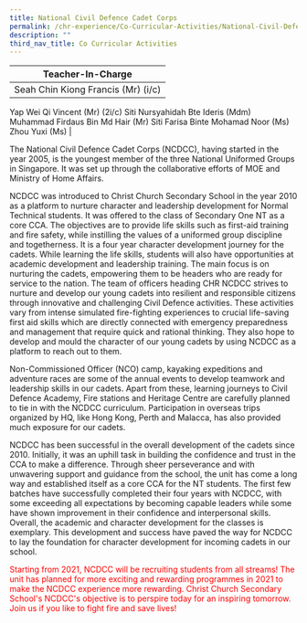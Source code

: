 ```yaml
---
title: National Civil Defence Cadet Corps
permalink: /chr-experience/Co-Curricular-Activities/National-Civil-Defence-Cadet-Corps/
description: ""
third_nav_title: Co Curricular Activities
---
```





| Teacher-In-Charge | 
| -------- | 
| Seah Chin Kiong Francis (Mr) (i/c)
Yap Wei Qi Vincent (Mr) (2i/c)
Siti Nursyahidah Bte Ideris (Mdm)
Muhammad Firdaus Bin Md Hair (Mr)
Siti Farisa Binte Mohamad Noor (Ms)
Zhou Yuxi (Ms)
| 

The National Civil Defence Cadet Corps (NCDCC), having started in the year 2005, is the youngest member of the three National Uniformed Groups in Singapore. It was set up through the collaborative efforts of MOE and Ministry of Home Affairs.

NCDCC was introduced to Christ Church Secondary School in the year 2010 as a platform to nurture character and leadership development for Normal Technical students. It was offered to the class of Secondary One NT as a core CCA.  The objectives are to provide life skills such as first-aid training and fire safety, while instilling the values of a uniformed group discipline and togetherness. It is a four year character development journey for the cadets. While learning the life skills, students will also have opportunities at academic development and leadership training. The main focus is on nurturing the cadets, empowering them to be headers who are ready for service to the nation.
The team of officers heading CHR NCDCC strives to nurture and develop our young cadets into resilient and responsible citizens through innovative and challenging Civil Defence activities. These activities vary from intense simulated fire-fighting experiences to crucial life-saving first aid skills which are directly connected with emergency preparedness and management that require quick and rational thinking. They also hope to develop and mould the character of our young cadets by using NCDCC as a platform to reach out to them.

Non-Commissioned Officer (NCO) camp, kayaking expeditions and adventure races are some of the annual events to develop teamwork and leadership skills in our cadets. Apart from these, learning journeys to Civil Defence Academy, Fire stations and Heritage Centre are carefully planned to tie in with the NCDCC curriculum. Participation in overseas trips organized by HQ, like Hong Kong, Perth and Malacca, has also provided much exposure for our cadets.

NCDCC has been successful in the overall development of the cadets since 2010. Initially, it was an uphill task in building the confidence and trust in the CCA to make a difference. Through sheer perseverance and with unwavering support and guidance from the school, the unit has come a long way and established itself as a core CCA for the NT students. The first few batches have successfully completed their four years with NCDCC, with some exceeding all expectations by becoming capable leaders while some have shown improvement in their confidence and interpersonal skills. Overall, the academic and character development for the classes is exemplary.  This development and success have paved the way for NCDCC to lay the foundation for character development for incoming cadets in our school.

<FONT COLOR="#ff0000">Starting from 2021, NCDCC will be recruiting students from all streams! The unit has planned for more exciting and rewarding programmes in 2021 to make the NCDCC experience more rewarding. Christ Church Secondary School's NCDCC's objective is to perspire today for an inspiring tomorrow. Join us if you like to fight fire and save lives!